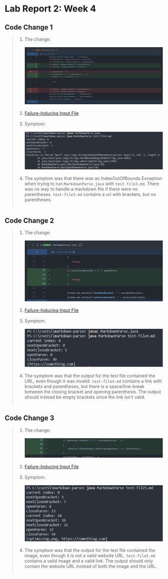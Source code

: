 # Lab Report 2: Week 4

## Code Change 1
>1. The change:
<br><br>
![Image](photos/codechange1.png "commit 560459967bd9f3a8093b775c87dee6805b843ab3")
<br><br>
>2. [Failure-Inducing Input File](https://github.com/jhxyjhxy/markdown-parse/blob/main/test-file3.md)
<br><br>
>3. Symptom: 
<br><br>
![Image](photos/codechange1_symptom.png)
<br><br>
>4. The symptom was that there was an IndexOutOfBounds Exception when trying to run `MarkdownParse.java` with `test-file3.md`. There was no way to handle a markdown file if there were no parentheses. `test-file3.md` contains a url with brackets, but no parentheses.
<br><br>

## Code Change 2
>1. The change:
<br><br>
![Image](photos/codechange2.png "commit b30882c160ede6efc12760c700eb8fe71f20a947")
<br><br>
>2. [Failure-Inducing Input File](https://github.com/jhxyjhxy/markdown-parse/blob/main/test-file4.md)
<br><br>
>3. Symptom:
<br><br>
![Image](photos/codechange2_symptom.png)
<br><br>
>4. The symptom was that the output for the test file contained the URL, even though it was invalid. `test-file4.md` contains a link with brackets and parentheses, but there is a space/line-break between the closing bracket and opening parenthesis. The output should instead be empty brackets since the link isn't valid.
<br><br>

## Code Change 3
>1. The change:
<br><br>
![Image](photos/codechange3.png "commit c3844ed7e7dc903ec8f7abb16a6200b0e41bd235")
<br><br>
>2. [Failure-Inducing Input File](https://github.com/jhxyjhxy/markdown-parse/blob/main/test-file5.md)
<br><br>
>3. Symptom:
<br><br>
![Image](photos/codechange3_symptom.png)
<br><br>
>4. The symptom was that the output for the test file contained the image, even though it is not a valid website URL. `test-file5.md` contains a valid image and a valid link. The output should only contain the website URL instead of both the image and the URL.
<br><br>